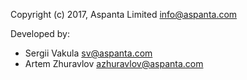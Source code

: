 Copyright (c) 2017, Aspanta Limited <info@aspanta.com>

Developed by:
* Sergii Vakula <sv@aspanta.com>
* Artem Zhuravlov <azhuravlov@aspanta.com>
